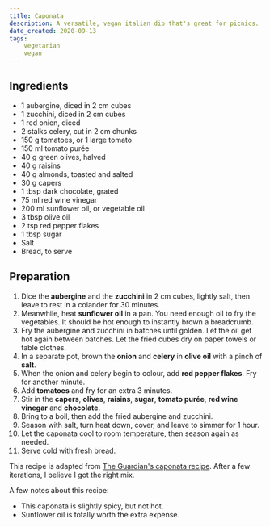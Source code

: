 ```yaml
---
title: Caponata
description: A versatile, vegan italian dip that's great for picnics.
date_created: 2020-09-13
tags:
    vegetarian
    vegan
---
```


## Ingredients

- 1 aubergine, diced in 2 cm cubes
- 1 zucchini, diced in 2 cm cubes
- 1 red onion, diced
- 2 stalks celery, cut in 2 cm chunks
- 150 g tomatoes, or 1 large tomato
- 150 ml tomato purée
- 40 g green olives, halved
- 40 g raisins
- 40 g almonds, toasted and salted
- 30 g capers
- 1 tbsp dark chocolate, grated
- 75 ml red wine vinegar
- 200 ml sunflower oil, or vegetable oil
- 3 tbsp olive oil
- 2 tsp red pepper flakes
- 1 tbsp sugar
- Salt
- Bread, to serve

## Preparation

1. Dice the **aubergine** and the **zucchini** in 2 cm cubes, lightly salt, then leave to rest in a colander for 30 minutes.
2. Meanwhile, heat **sunflower oil** in a pan. You need enough oil to fry the vegetables. It should be hot enough to instantly brown a breadcrumb.
3. Fry the aubergine and zucchini in batches until golden. Let the oil get hot again between batches. Let the fried cubes dry on paper towels or table clothes.
4. In a separate pot, brown the **onion** and **celery** in **olive oil** with a pinch of **salt**.
5. When the onion and celery begin to colour, add **red pepper flakes**. Fry for another minute.
6. Add **tomatoes** and fry for an extra 3 minutes.
7. Stir in the **capers**, **olives**, **raisins**, **sugar**, **tomato purée**, **red wine vinegar** and **chocolate**.
8. Bring to a boil, then add the fried aubergine and zucchini.
9. Season with salt, turn heat down, cover, and leave to simmer for 1 hour.
10. Let the caponata cool to room temperature, then season again as needed.
11. Serve cold with fresh bread.

This recipe is adapted from [The Guardian's caponata recipe](https://www.theguardian.com/lifeandstyle/2015/jul/29/how-to-cook-perfect-caponata-felicity-cloake). After a few iterations, I believe I got the right mix.

A few notes about this recipe:

- This caponata is slightly spicy, but not hot.
- Sunflower oil is totally worth the extra expense.

